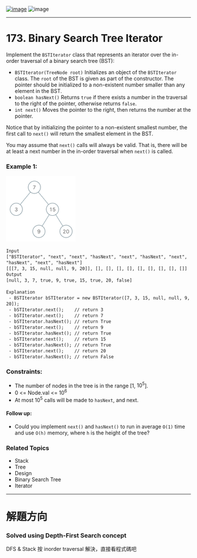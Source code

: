 [![image](https://img.shields.io/badge/Leetcode-Link-blue?logo=leetcode)](https://leetcode.com/problems/binary-search-tree-iterator/)
![image](https://img.shields.io/badge/Difficulty-Medium-yellow)

---

# 173. Binary Search Tree Iterator

Implement the `BSTIterator` class that represents an iterator over the in-order traversal of a binary search tree (BST):

- `BSTIterator(TreeNode root)` Initializes an object of the `BSTIterator` class. The `root` of the BST is given as part of the constructor. The pointer should be initialized to a non-existent number smaller than any element in the BST.
- `boolean hasNext()` Returns `true` if there exists a number in the traversal to the right of the pointer, otherwise returns `false`.
- `int next()` Moves the pointer to the right, then returns the number at the pointer.

Notice that by initializing the pointer to a non-existent smallest number, the first call to `next()` will return the smallest element in the BST.

You may assume that `next()` calls will always be valid. That is, there will be at least a next number in the in-order traversal when `next()` is called.

### Example 1:

![image](./image/bst-tree.png)

```
Input
["BSTIterator", "next", "next", "hasNext", "next", "hasNext", "next", "hasNext", "next", "hasNext"]
[[[7, 3, 15, null, null, 9, 20]], [], [], [], [], [], [], [], [], []]
Output
[null, 3, 7, true, 9, true, 15, true, 20, false]

Explanation
 - BSTIterator bSTIterator = new BSTIterator([7, 3, 15, null, null, 9, 20]);
 - bSTIterator.next();    // return 3
 - bSTIterator.next();    // return 7
 - bSTIterator.hasNext(); // return True
 - bSTIterator.next();    // return 9
 - bSTIterator.hasNext(); // return True
 - bSTIterator.next();    // return 15
 - bSTIterator.hasNext(); // return True
 - bSTIterator.next();    // return 20
 - bSTIterator.hasNext(); // return False
```

### Constraints:

- The number of nodes in the tree is in the range [1, $10^5$].
- 0 <= Node.val <= $10^6$
- At most $10^5$ calls will be made to `hasNext`, and next.

#### Follow up:

- Could you implement `next()` and `hasNext()` to run in average `O(1)` time and use `O(h)` memory, where `h` is the height of the tree?

### Related Topics

- Stack
- Tree
- Design
- Binary Search Tree
- Iterator
  
---

# 解題方向

### Solved using Depth-First Search concept

DFS & Stack 按 inorder traversal 解決，直接看程式碼吧